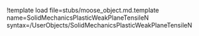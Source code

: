 !template load file=stubs/moose_object.md.template name=SolidMechanicsPlasticWeakPlaneTensileN syntax=/UserObjects/SolidMechanicsPlasticWeakPlaneTensileN
